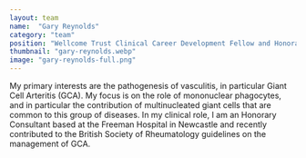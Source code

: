 ```yaml
---
layout: team
name:  "Gary Reynolds"
category: "team"
position: "Wellcome Trust Clinical Career Development Fellow and Honorary Consultant Rheumatologist"
thumbnail: "gary-reynolds.webp"
image: "gary-reynolds-full.png"
---
```

My primary interests are the pathogenesis of vasculitis, in particular Giant Cell Arteritis (GCA). My focus is on the role of mononuclear phagocytes, and in particular the contribution of multinucleated giant cells that are common to this group of diseases. In my clinical role, I am an Honorary Consultant based at the Freeman Hospital in Newcastle and recently contributed to the British Society of Rheumatology guidelines on the management of GCA.